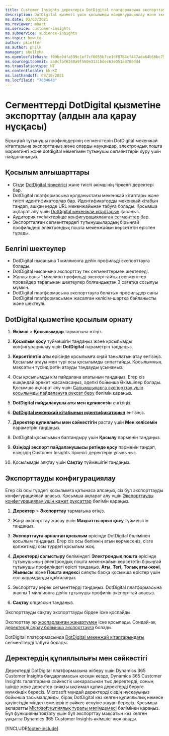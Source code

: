 ```yaml
---
title: Customer Insights деректерін DotDigital платформасына экспорттау
description: DotDigital қызметі үшін қосылымды конфигурациялау және экспорттау жолы туралы ақпарат.
ms.date: 03/03/2021
ms.reviewer: mhart
ms.service: customer-insights
ms.subservice: audience-insights
ms.topic: how-to
author: pkieffer
ms.author: philk
manager: shellyha
ms.openlocfilehash: f09be0dfa599c1ef7cf0055b7ce1df8784cf447ada64b56bc7543c214f9a5b99
ms.sourcegitcommit: aa0cfbf6240a9f560e3131bdec63e051a8786dd4
ms.translationtype: HT
ms.contentlocale: kk-KZ
ms.lasthandoff: 08/10/2021
ms.locfileid: "7034643"
---
```

# <a name="export-segments-to-dotdigital-preview"></a>Сегменттерді DotDigital қызметіне экспорттау (алдын ала қарау нұсқасы)

Бірыңғай тұтынушы профильдерінің сегменттерін DotDigital мекенжай кітаптарына экспорттаңыз және оларды науқандар, электрондық пошта маркетингі және dotdigital көмегімен тұтынушы сегменттерін құру үшін пайдаланыңыз. 

## <a name="prerequisites-for-a-connection"></a>Қосылым алғышарттары

-   Сізде [DotDigital тіркелгісі](https://dotdigital.com/) және тиісті әкімшінің тіркелгі деректері бар.
-   DotDigital платформасына қолданыстағы мекенжай кітаптары және тиісті идентификаторлар бар. Идентификаторды мекенжай кітабын таңдап, ашқан кезде URL мекенжайынан табуға болады. Қосымша ақпарат алу үшін [DotDigital мекенжай кітаптарын](https://support.dotdigital.com/hc/articles/212211968-Creating-an-address-book) қараңыз.
-   Аудитория түсініктерінде [конфигурацияланған сегменттер](segments.md) бар.
-   Экспортталған сегменттердегі тұтынушылардың бірыңғай профильдері электрондық пошта мекенжайын көрсететін өрістен тұрады.

## <a name="known-limitations"></a>Белгілі шектеулер

- DotDigital нысанына 1 миллионға дейін профильді экспорттауға болады.
- DotDigital нысанына экспорттау тек сегменттермен шектеледі.
- Жалпы саны 1 миллион профильді экспорттайтын сегменттер провайдер тарапынан шектеулер болғандықтан 3 сағатқа созылуы мүмкін. 
- DotDigital платформасына экспорттауға болатын профильдер саны DotDigital платформасымен жасалған келісім-шартқа байланысты және шектеулі.

## <a name="set-up-connection-to-dotdigital"></a>DotDigital қызметіне қосылым орнату

1. **Әкімші** > **Қосылымдар** тармағына өтіңіз.

1. **Қосылым қосу** түймешігін таңдаңыз және қосылымды конфигурациялау үшін **DotDigital** параметрін таңдаңыз.

1. **Көрсетілетін аты** өрісінде қосылымға оңай танылатын атау енгізіңіз. Қосылым атауы мен түрі осы қосылымды сипаттайды. Қосылымның мақсатын түсіндіретін атауды таңдауды ұсынамыз.

1. Осы қосылымды кім пайдалана алатынын таңдаңыз. Егер сіз ешқандай әрекет жасамасаңыз, әдепкі бойынша Әкімшілер болады. Қосымша ақпарат алу үшін [Салымшыларға экспорттау үшін қосылымды пайдалануға рұқсат беру](connections.md#allow-contributors-to-use-a-connection-for-exports) бөлімін қараңыз.

1. **DotDigital пайдаланушы аты мен құпиясөзін** енгізіңіз.

1. **[DotDigital мекенжай кітабының идентификаторын](https://support.dotdigital.com/hc/articles/212211968-Creating-an-address-book)** енгізіңіз.

1. **Деректер құпиялығы мен сәйкестігін** растау үшін **Мен келісемін** параметрін таңдаңыз.

1. DotDigital қосылымын баптандыру үшін **Қосылу** пәрменін таңдаңыз.

1. **Өзіңізді экспорт пайдаланушысы ретінде қосу** пәрменін таңдап, өзіңіздің Customer Insights тіркелгі деректерін ұсыныңыз.

1. Қосылымды аяқтау үшін **Сақтау** түймешігін таңдаңыз. 

## <a name="configure-an-export"></a>Экспорттауды конфигурациялау

Егер сіз осы түрдегі қосылымға қатынаса алсаңыз, сіз бұл экспорттауды конфигурациялай аласыз. Қосымша ақпарат алу үшін [Экспорттауды конфигурациялау үшін қажет рұқсаттар](export-destinations.md#set-up-a-new-export) бөлімін қараңыз.

1. **Деректер** > **Экспорттау** тармағына өтіңіз.

1. Жаңа экспорттау жасау үшін **Мақсатты орын қосу** түймешігін таңдаңыз.

1. **Экспорттауға арналған қосылым** өрісінде DotDigital бөлімінен қосылым таңдаңыз. Егер сіз осы бөлімнің атын көрмесеңіз, сізге қолжетімді осы түрдегі қосылым жоқ.


1. **Деректерді салыстыру** бөліміндегі **Электрондық пошта** өрісінде тұтынушының электрондық пошта мекенжайын көрсететін бірыңғай тұтынушы профиліндегі өрісті таңдаңыз. **Аты**, **Тегі**, **Толық аты-жөні**, **Жынысы** және **Пошта индексі** сияқты басқа қосымша өрістер үшін сол қадамдарды қайталаңыз.

1. Экспорттау керек сегменттерді таңдаңыз. DotDigital платформасына жалпы 1 миллионға дейін тұтынушы профилін экспорттай аласыз.

1. **Сақтау** опциясын таңдаңыз.

Экспорттауды сақтау экспорттауды бірден іске қоспайды.

Экспорттау әр [жоспарланған жаңартумен](system.md#schedule-tab) іске қосылады. Сондай-ақ [деректерді сұрау бойынша экспорттауға](export-destinations.md#run-exports-on-demand) болады. 
 
DotDigital платформасында [DotDigital мекенжай кітаптарындағы](https://support.dotdigital.com/hc/articles/212211968-Creating-an-address-book) сегменттерді табуға болады.


## <a name="data-privacy-and-compliance"></a>Деректердің құпиялылығы мен сәйкестігі

Деректерді DotDigital платформасына жіберу үшін Dynamics 365 Customer Insights бағдарламасын қосқан кезде, Dynamics 365 Customer Insights талаптарына сәйкестік шекарасынан тыс деректерді, соның ішінде жеке деректер сияқты ықтимал құпия деректерді беруге мүмкіндік бересіз. Microsoft мұндай деректерді сіздің нұсқауыңыз бойынша тасымалдайды, бірақ DotDigital кез келген құпиялылық немесе қауіпсіздік міндеттемелеріне сәйкес келуіне жауап бересіз. Қосымша ақпаратты [Microsoft құпиялық туралы мәлімдемесі](https://go.microsoft.com/fwlink/?linkid=396732) бөлімінен қараңыз.
Бұл функцияны тоқтату үшін бұл экспорттау мақсатын кез келген уақытта Dynamics 365 Customer Insights әкімшісі жоя алады.


[!INCLUDE[footer-include](../includes/footer-banner.md)]
